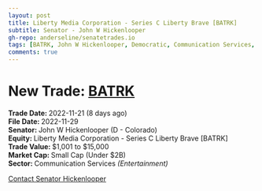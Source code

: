 ```yaml
---
layout: post
title: Liberty Media Corporation - Series C Liberty Brave [BATRK]
subtitle: Senator - John W Hickenlooper
gh-repo: anderseline/senatetrades.io
tags: [BATRK, John W Hickenlooper, Democratic, Communication Services, Communication Services - Entertainment, Small Cap (Under $2B)]
comments: true
---
```


# New Trade: [BATRK](https://finance.yahoo.com/quote/BATRK/) #
<b>Trade Date: </b>2022-11-21 (8 days ago)<br>
<b>File Date: </b>2022-11-29<br>
<b>Senator: </b>John W Hickenlooper (D - Colorado)<br>
<b>Equity: </b>Liberty Media Corporation - Series C Liberty Brave [BATRK]<br>
<b>Trade Value: </b>$1,001 to $15,000<br>
<b>Market Cap: </b>Small Cap (Under $2B)<br>
<b>Sector: </b>Communication Services <i>(Entertainment)</i><br>

[Contact Senator Hickenlooper](https://www.hickenlooper.senate.gov/contact)